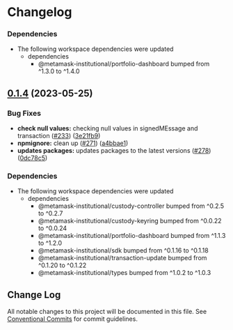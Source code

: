 # Changelog

### Dependencies

* The following workspace dependencies were updated
  * dependencies
    * @metamask-institutional/portfolio-dashboard bumped from ^1.3.0 to ^1.4.0

## [0.1.4](https://github.com/consensys-vertical-apps/metamask-institutional/compare/extension-v0.1.3...extension-v0.1.4) (2023-05-25)


### Bug Fixes

* **check null values:** checking null values in signedMEssage and transaction ([#233](https://github.com/consensys-vertical-apps/metamask-institutional/issues/233)) ([3e21fb9](https://github.com/consensys-vertical-apps/metamask-institutional/commit/3e21fb95f764a9ffe6aea1e459737f7cf62408f7))
* **npmignore:** clean up ([#271](https://github.com/consensys-vertical-apps/metamask-institutional/issues/271)) ([a4bbae1](https://github.com/consensys-vertical-apps/metamask-institutional/commit/a4bbae1887ef3cead82b58bd2ec14fbfcd40f662))
* **updates packages:** updates packages to the latest versions ([#278](https://github.com/consensys-vertical-apps/metamask-institutional/issues/278)) ([0dc78c5](https://github.com/consensys-vertical-apps/metamask-institutional/commit/0dc78c5321d8b686320a7d83bd45eae93fefb36a))


### Dependencies

* The following workspace dependencies were updated
  * dependencies
    * @metamask-institutional/custody-controller bumped from ^0.2.5 to ^0.2.7
    * @metamask-institutional/custody-keyring bumped from ^0.0.22 to ^0.0.24
    * @metamask-institutional/portfolio-dashboard bumped from ^1.1.3 to ^1.2.0
    * @metamask-institutional/sdk bumped from ^0.1.16 to ^0.1.18
    * @metamask-institutional/transaction-update bumped from ^0.1.20 to ^0.1.22
    * @metamask-institutional/types bumped from ^1.0.2 to ^1.0.3

## Change Log

All notable changes to this project will be documented in this file.
See [Conventional Commits](https://conventionalcommits.org) for commit guidelines.
